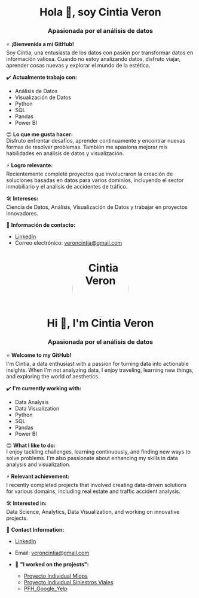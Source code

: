<h1 align="center">
    Hola 👋, soy Cintia Veron
</h1>
<h3 align="center">Apasionada por el análisis de datos</h3>

⭐️ **¡Bienvenida a mi GitHub!**  
Soy Cintia, una entusiasta de los datos con pasión por transformar datos en información valiosa. Cuando no estoy analizando datos, disfruto viajar, aprender cosas nuevas y explorar el mundo de la estética.

✔️ **Actualmente trabajo con:**
- Análisis de Datos
- Visualización de Datos
- Python
- SQL
- Pandas
- Power BI

😍 **Lo que me gusta hacer:**  
Disfruto enfrentar desafíos, aprender continuamente y encontrar nuevas formas de resolver problemas. También me apasiona mejorar mis habilidades en análisis de datos y visualización.

⚡ **Logro relevante:**  
Recientemente completé proyectos que involucraron la creación de soluciones basadas en datos para varios dominios, incluyendo el sector inmobiliario y el análisis de accidentes de tráfico.

🛠 **Intereses:**  
Ciencia de Datos, Análisis, Visualización de Datos y trabajar en proyectos innovadores.

📲 **Información de contacto:**
- [LinkedIn](https://linkedin.com/in/cintia-veron-93963a226)
- Correo electrónico: [veroncintia@gmail.com](mailto:veroncintia@gmail.com)



<h1 align="center">
  <img src="URL_DE_TU_FOTO" alt="Cintia Veron" width="150" height="150" style="border-radius: 50%;"/>
  <br>
  Hi 👋, I'm Cintia Veron
</h1>
<h3 align="center">Apasionada por el análisis de datos</h3>

⭐️ **Welcome to my GitHub!**  
I'm Cintia, a data enthusiast with a passion for turning data into actionable insights. When I'm not analyzing data, I enjoy traveling, learning new things, and exploring the world of aesthetics.

✔️ **I'm currently working with:**
- Data Analysis
- Data Visualization
- Python
- SQL
- Pandas
- Power BI

😍 **What I like to do:**  
I enjoy tackling challenges, learning continuously, and finding new ways to solve problems. I'm also passionate about enhancing my skills in data analysis and visualization.

⚡ **Relevant achievement:**  
I recently completed projects that involved creating data-driven solutions for various domains, including real estate and traffic accident analysis.

🛠 **Interested in:**  
Data Science, Analytics, Data Visualization, and working on innovative projects.

📲 **Contact Information:**
- [LinkedIn](https://linkedin.com/in/cintia-veron-93963a226)
- Email: [veroncintia@gmail.com](mailto:veroncintia@gmail.com)


- 🔭 **"I worked on the projects":**  
  - [Proyecto Individual Mlops](https://github.com/CintiaVeron/Proyecto_Individual01)  
  - [Proyecto Individual Siniestros Viales](https://github.com/CintiaVeron/PI2_SiniestrosViales)  
  - [PFH_Google_Yelp](https://github.com/facundou94/PFH_Google_Yelp)
